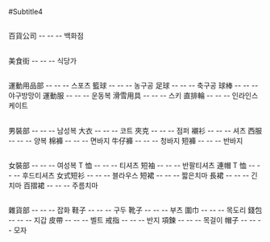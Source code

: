 #Subtitle4

##

百貨公司 -- -- -- 백화점

##

美食街 -- -- -- 식당가

##

運動用品部 -- -- -- 스포츠
籃球 -- -- -- 농구공
足球 -- -- -- 축구공
球棒 -- -- -- 야구방망이
運動服 -- -- -- 운동복
滑雪用具 -- -- -- 스키
直排輪 -- -- -- 인라인스케이트

##

男裝部 -- -- -- 남성복
大衣 -- -- -- 코트
夾克 -- -- -- 점퍼
襯衫 -- -- -- 셔츠
西服 -- -- -- 양복
棉褲 -- -- -- 면바지
牛仔褲 -- -- -- 청바지
短褲 -- -- -- 반바지

##

女裝部 -- -- -- 여성복
T 恤 -- -- -- 티셔츠
短袖 -- -- -- 반팔티셔츠
連帽 T 恤 -- -- -- 후드티셔츠
女式短衫 -- -- -- 블라우스
短裙 -- -- -- 짧은치마
長裙 -- -- -- 긴치마
百摺裙 -- -- -- 주름치마

##

雜貨部 -- -- -- 잡화
鞋子 -- -- -- 구두
靴子 -- -- -- 부츠
圍巾 -- -- -- 목도리
錢包 -- -- -- 지갑
皮帶 -- -- -- 벨트
戒指 -- -- -- 반지
項鍊 -- -- -- 목걸이
帽子 -- -- -- 모자

